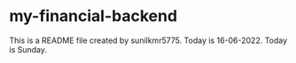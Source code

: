# my-financial-backend
This is a README file created by sunilkmr5775.
Today is 16-06-2022.
Today is Sunday.

